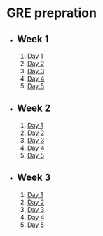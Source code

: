 # GRE prepration

- ## Week 1

   1. [Day 1](https://www.facebook.com/iCodeguru/videos/140307962352330)
   2. [Day 2](https://www.facebook.com/iCodeguru/videos/3345695122426610)
   3. [Day 3](https://www.facebook.com/iCodeguru/videos/269944762276300)
   4. [Day 4](https://www.facebook.com/iCodeguru/videos/793630872109317)
   5. [Day 5](https://www.facebook.com/iCodeguru/videos/1397844920996661)

- ## Week 2

   1. [Day 1](https://www.facebook.com/iCodeguru/videos/185540687514562)
   2. [Day 2](https://www.facebook.com/iCodeguru/videos/561973746151266)
   3. [Day 3](https://www.facebook.com/iCodeguru/videos/1695941947504537)
   4. [Day 4](https://www.facebook.com/iCodeguru/videos/659352929442010)
   5. [Day 5](https://www.facebook.com/iCodeguru/videos/814485530079173)

- ## Week 3

   1. [Day 1](https://www.facebook.com/iCodeguru/videos/979553673242454)
   2. [Day 2](https://www.facebook.com/iCodeguru/videos/168733406202901)
   3. [Day 3]()
   4. [Day 4]()
   5. [Day 5]()